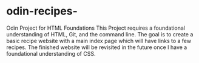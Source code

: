 # odin-recipes-
Odin Project for HTML Foundations
This Project requires a foundational understanding of HTML, Git, and the command line.
The goal is to create a basic recipe website with a main index page which will have links to a few recipes. 
The finished website will be revisited in the future once I have a foundational understanding of CSS.